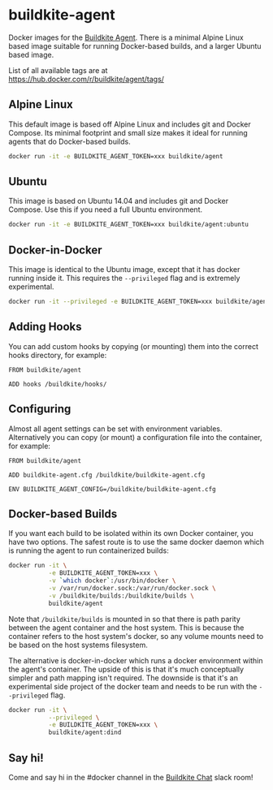 # buildkite-agent

Docker images for the [Buildkite Agent](https://github.com/buildkite/agent). There is a minimal Alpine Linux based image suitable for running Docker-based builds, and a larger Ubuntu based image.

List of all available tags are at https://hub.docker.com/r/buildkite/agent/tags/

## Alpine Linux

This default image is based off Alpine Linux and includes git and Docker Compose. Its minimal footprint and small size makes it ideal for running agents that do Docker-based builds.

```bash
docker run -it -e BUILDKITE_AGENT_TOKEN=xxx buildkite/agent
```

## Ubuntu

This image is based on Ubuntu 14.04 and includes git and Docker Compose. Use this if you need a full Ubuntu environment.

```bash
docker run -it -e BUILDKITE_AGENT_TOKEN=xxx buildkite/agent:ubuntu
```

## Docker-in-Docker

This image is identical to the Ubuntu image, except that it has docker running inside it. This requires the `--privileged` flag and is extremely experimental.

```bash
docker run -it --privileged -e BUILDKITE_AGENT_TOKEN=xxx buildkite/agent:dind
```

## Adding Hooks

You can add custom hooks by copying (or mounting) them into the correct hooks directory, for example:

```
FROM buildkite/agent

ADD hooks /buildkite/hooks/
```

## Configuring

Almost all agent settings can be set with environment variables. Alternatively you can copy (or mount) a configuration file into the container, for example:

```
FROM buildkite/agent

ADD buildkite-agent.cfg /buildkite/buildkite-agent.cfg

ENV BUILDKITE_AGENT_CONFIG=/buildkite/buildkite-agent.cfg
```

## Docker-based Builds

If you want each build to be isolated within its own Docker container, you have two options. The safest route is to use the same docker daemon which is running the agent to run containerized builds:

```bash
docker run -it \
           -e BUILDKITE_AGENT_TOKEN=xxx \
           -v `which docker`:/usr/bin/docker \
           -v /var/run/docker.sock:/var/run/docker.sock \
           -v /buildkite/builds:/buildkite/builds \
           buildkite/agent
```

Note that `/buildkite/builds` is mounted in so that there is path parity between the agent container and the host system. This is because the container refers to the host system's docker, so any volume mounts need to be based on the host systems filesystem.

The alternative is docker-in-docker which runs a docker environment within the agent's container. The upside of this is that it's much conceptually simpler and path mapping isn't required. The downside is that it's an experimental side project of the docker team and needs to be run with the `--privileged` flag.

```bash
docker run -it \
           --privileged \
           -e BUILDKITE_AGENT_TOKEN=xxx \
           buildkite/agent:dind
```

## Say hi!

Come and say hi in the #docker channel in the [Buildkite Chat](https://chat.buildkite.com) slack room!
